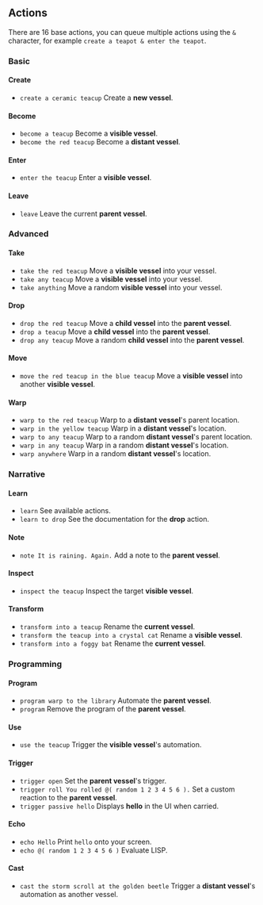 ## Actions

There are 16 base actions, you can queue multiple actions using the `&` character, for example `create a teapot & enter the teapot`.

### Basic

#### Create

- `create a ceramic teacup` Create a **new vessel**.

#### Become

- `become a teacup` Become a **visible vessel**.
- `become the red teacup` Become a **distant vessel**.

#### Enter

- `enter the teacup` Enter a **visible vessel**.

#### Leave

- `leave` Leave the current **parent vessel**.

### Advanced

#### Take

- `take the red teacup` Move a **visible vessel** into your vessel.
- `take any teacup` Move a **visible vessel** into your vessel.
- `take anything` Move a random **visible vessel** into your vessel.

#### Drop

- `drop the red teacup` Move a **child vessel** into the **parent vessel**.
- `drop a teacup` Move a **child vessel** into the **parent vessel**.
- `drop any teacup` Move a random **child vessel** into the **parent vessel**.

#### Move

- `move the red teacup in the blue teacup` Move a **visible vessel** into another **visible vessel**.

#### Warp

- `warp to the red teacup` Warp to a **distant vessel**'s parent location.
- `warp in the yellow teacup` Warp in a **distant vessel**'s location.
- `warp to any teacup` Warp to a random **distant vessel**'s parent location.
- `warp in any teacup` Warp in a random **distant vessel**'s location.
- `warp anywhere` Warp in a random **distant vessel**'s location.

### Narrative

#### Learn

-   `learn` See available actions.
-   `learn to drop` See the documentation for the **drop** action.

#### Note

-   `note It is raining. Again.` Add a note to the **parent vessel**.

#### Inspect

-   `inspect the teacup` Inspect the target **visible vessel**.

#### Transform

-   `transform into a teacup` Rename the **current vessel**.
-   `transform the teacup into a crystal cat` Rename a **visible vessel**.
-   `transform into a foggy bat` Rename the **current vessel**.

### Programming

#### Program

- `program warp to the library` Automate the **parent vessel**.
- `program` Remove the program of the **parent vessel**.

#### Use

- `use the teacup` Trigger the **visible vessel**'s automation.

#### Trigger

-   `trigger open` Set the **parent vessel**'s trigger.
-   `trigger roll You rolled @( random 1 2 3 4 5 6 ).` Set a custom reaction to the **parent vessel**.
-   `trigger passive hello` Displays **hello** in the UI when carried.

#### Echo

-   `echo Hello` Print `hello` onto your screen.
-   `echo @( random 1 2 3 4 5 6 )` Evaluate LISP.

#### Cast

-   `cast the storm scroll at the golden beetle` Trigger a **distant vessel**'s automation as another vessel.
